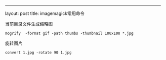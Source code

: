 ---
layout: post
title: imagemagick常用命令


当前目录文件生成缩略图
``` shell
mogrify  -format gif -path thumbs -thumbnail 100x100 *.jpg
```

旋转图片
``` shell
convert 1.jpg -rotate 90 1.jpg
```